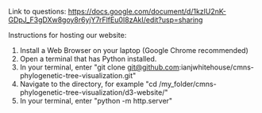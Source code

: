Link to questions:
https://docs.google.com/document/d/1kzlU2nK-GDpJ_F3gDXw8goy8r6yjY7rFlfEu0I8zAkI/edit?usp=sharing

Instructions for hosting our website:
1. Install a Web Browser on your laptop (Google Chrome recommended)
2. Open a terminal that has Python installed.
3. In your terminal, enter "git clone git@github.com:ianjwhitehouse/cmns-phylogenetic-tree-visualization.git"
4. Navigate to the directory, for example "cd /my_folder/cmns-phylogenetic-tree-visualization/d3-website/"
5. In your terminal, enter "python -m http.server"
